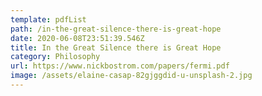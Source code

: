 ```yaml
---
template: pdfList
path: /in-the-great-silence-there-is-great-hope
date: 2020-06-08T23:51:39.546Z
title: In the Great Silence there is Great Hope
category: Philosophy
url: https://www.nickbostrom.com/papers/fermi.pdf
image: /assets/elaine-casap-82gjggdid-u-unsplash-2.jpg
---
```

